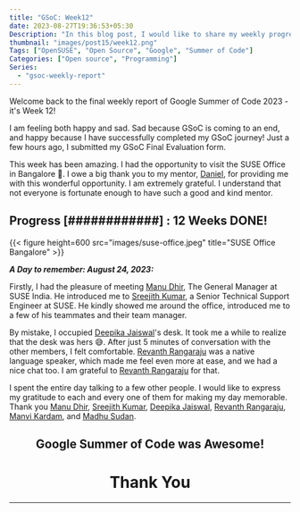 ```yaml
---
title: "GSoC: Week12"
date: 2023-08-27T19:36:53+05:30
Description: "In this blog post, I would like to share my weekly progress of Google Summer of code with OpenSUSE"
thumbnail: "images/post15/week12.png"
Tags: ["OpenSUSE", "Open Source", "Google", "Summer of Code"]
Categories: ["Open source", "Programming"]
Series:
  - "gsoc-weekly-report"
---
```


Welcome back to the final weekly report of Google Summer of Code 2023 - it's Week 12!

I am feeling both happy and sad. Sad because GSoC is coming to an end, and happy because I have successfully completed my GSoC journey! Just a few hours ago, I submitted my GSoC Final Evaluation form.

This week has been amazing. I had the opportunity to visit the SUSE Office in Bangalore 🤩. I owe a big thank you to my mentor, [Daniel](https://danigm.net/), for providing me with this wonderful opportunity. I am extremely grateful. I understand that not everyone is fortunate enough to have such a good and kind mentor.

## Progress [############] : 12 Weeks DONE!

{{< figure height=600 src="images/suse-office.jpeg" title="SUSE Office Bangalore" >}}

**_A Day to remember: August 24, 2023:_**

Firstly, I had the pleasure of meeting [Manu Dhir], The General Manager at SUSE India. He introduced me to [Sreejith Kumar], a Senior Technical Support Engineer at SUSE. He kindly showed me around the office, introduced me to a few of his teammates and their team manager.

By mistake, I occupied [Deepika Jaiswal]'s desk. It took me a while to realize that the desk was hers 😅. After just 5 minutes of conversation with the other members, I felt comfortable. [Revanth Rangaraju] was a native language speaker, which made me feel even more at ease, and we had a nice chat too. I am grateful to [Revanth Rangaraju] for that.

I spent the entire day talking to a few other people. I would like to express my gratitude to each and every one of them for making my day memorable. Thank you [Manu Dhir], [Sreejith Kumar], [Deepika Jaiswal], [Revanth Rangaraju], [Manvi Kardam], and [Madhu Sudan].

<div align="center">
    <h2>Google Summer of Code was Awesome!</h2>
    <h1>Thank You</h1>
</div>

[Manu Dhir]: https://www.linkedin.com/in/manudhir/
[Sreejith Kumar]: https://www.linkedin.com/in/sjithkp/
[Deepika Jaiswal]: https://www.linkedin.com/in/deepikajaiswal/
[Revanth Rangaraju]: https://www.linkedin.com/in/revanth-rangaraju-617912200/
[Manvi Kardam]: https://www.linkedin.com/in/manvi-kardam-835b10132/
[Madhu Sudan]: https://www.linkedin.com/in/madhu-sudan-100460416324/

---
